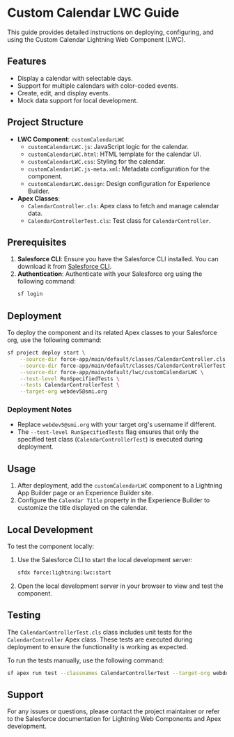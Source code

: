 # Custom Calendar LWC Guide

This guide provides detailed instructions on deploying, configuring, and using the Custom Calendar Lightning Web Component (LWC).

## Features

- Display a calendar with selectable days.
- Support for multiple calendars with color-coded events.
- Create, edit, and display events.
- Mock data support for local development.

## Project Structure

- **LWC Component**: `customCalendarLWC`
  - `customCalendarLWC.js`: JavaScript logic for the calendar.
  - `customCalendarLWC.html`: HTML template for the calendar UI.
  - `customCalendarLWC.css`: Styling for the calendar.
  - `customCalendarLWC.js-meta.xml`: Metadata configuration for the component.
  - `customCalendarLWC.design`: Design configuration for Experience Builder.
- **Apex Classes**:
  - `CalendarController.cls`: Apex class to fetch and manage calendar data.
  - `CalendarControllerTest.cls`: Test class for `CalendarController`.

## Prerequisites

1. **Salesforce CLI**: Ensure you have the Salesforce CLI installed. You can download it from [Salesforce CLI](https://developer.salesforce.com/tools/sfdxcli).
2. **Authentication**: Authenticate with your Salesforce org using the following command:
   ```bash
   sf login
   ```

## Deployment

To deploy the component and its related Apex classes to your Salesforce org, use the following command:

```bash
sf project deploy start \
    --source-dir force-app/main/default/classes/CalendarController.cls \
    --source-dir force-app/main/default/classes/CalendarControllerTest.cls \
    --source-dir force-app/main/default/lwc/customCalendarLWC \
    --test-level RunSpecifiedTests \
    --tests CalendarControllerTest \
    --target-org webdev5@smi.org
```

### Deployment Notes

- Replace `webdev5@smi.org` with your target org's username if different.
- The `--test-level RunSpecifiedTests` flag ensures that only the specified test class (`CalendarControllerTest`) is executed during deployment.

## Usage

1. After deployment, add the `customCalendarLWC` component to a Lightning App Builder page or an Experience Builder site.
2. Configure the `Calendar Title` property in the Experience Builder to customize the title displayed on the calendar.

## Local Development

To test the component locally:

1. Use the Salesforce CLI to start the local development server:
   ```bash
   sfdx force:lightning:lwc:start
   ```
2. Open the local development server in your browser to view and test the component.

## Testing

The `CalendarControllerTest.cls` class includes unit tests for the `CalendarController` Apex class. These tests are executed during deployment to ensure the functionality is working as expected.

To run the tests manually, use the following command:

```bash
sf apex run test --classnames CalendarControllerTest --target-org webdev5@smi.org
```

## Support

For any issues or questions, please contact the project maintainer or refer to the Salesforce documentation for Lightning Web Components and Apex development.
